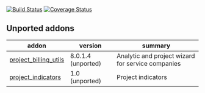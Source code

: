 [![Build Status](https://travis-ci.org/OCA/project-reporting.svg?branch=9.0)](https://travis-ci.org/OCA/project-reporting)
[![Coverage Status](https://coveralls.io/repos/OCA/project-reporting/badge.png?branch=9.0)](https://coveralls.io/r/OCA/project-reporting?branch=9.0)


[//]: # (addons)
Unported addons
---------------
addon | version | summary
--- | --- | ---
[project_billing_utils](project_billing_utils/) | 8.0.1.4 (unported) | Analytic and project wizard for service companies
[project_indicators](project_indicators/) | 1.0 (unported) | Project indicators

[//]: # (end addons)

